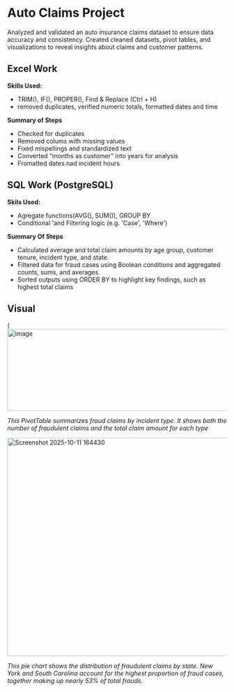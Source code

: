 # Auto Claims Project
Analyzed and validated an auto insurance claims dataset to ensure data accuracy and consistency.
Created cleaned datasets, pivot tables, and visualizations to reveal insights about claims and customer patterns.

## Excel Work
**Skills Used:**
  * TRIM(), IF(), PROPER(), Find & Replace (Ctrl + H)
  * removed duplicates, verified numeric totals, formatted dates and time

**Summary of Steps**
  * Checked for duplicates
  * Removed colums with missing values
  * Fixed mispellings and standardized text
  * Converted “months as customer” into years for analysis
  * Fromatted dates nad incident hours

## SQL Work (PostgreSQL)
**Skils Used:**
 * Agregate functions(AVG(), SUM()), GROUP BY
 * Conditional 'and Filtering logic (e.g. 'Case', 'Where')

**Summary Of Steps**
 * Calculated average and total claim amounts by age group, customer tenure, incident type, and state.
 * Filtered data for fraud cases using Boolean conditions and aggregated counts, sums, and averages.
 * Sorted outputs using ORDER BY to highlight key findings, such as highest total claims

## Visual

(<img width="563" height="188" alt="image" src="https://github.com/user-attachments/assets/c42115c9-e468-47f4-8186-6d753b2ae6ec" />

*This PivotTable summarizes fraud claims by incident type. It shows both the number of fraudulent claims and the total claim amount for each type*



<img width="630" height="501" alt="Screenshot 2025-10-11 164430" src="https://github.com/user-attachments/assets/2c8d6fe9-2525-416d-b1fb-fb88f84f52ea" />

*This pie chart shows the distribution of fraudulent claims by state. New York and South Carolina account for the highest proportion of fraud cases, together making up nearly 53% of total frauds.*


